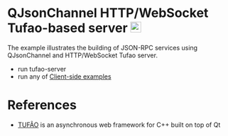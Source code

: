 # QJsonChannel HTTP/WebSocket Tufao-based server <img src="https://seeklogo.com/images/C/c-logo-43CE78FF9C-seeklogo.com.png" width="24" height="24">

The example illustrates the building of JSON-RPC services using QJsonChannel and HTTP/WebSocket Tufao server.

- run tufao-server
- run any of [Client-side examples](../../README.md###Client-side)

# References
- [TUFÃO](http://vinipsmaker.github.io/tufao/) is an asynchronous web framework for C++ built on top of Qt